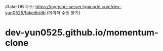 #fake DB 주소:  https://my-json-server.typicode.com/dev-yun0525/fakedb/db  (데이터 수정 불가)

# dev-yun0525.github.io/momentum-clone
